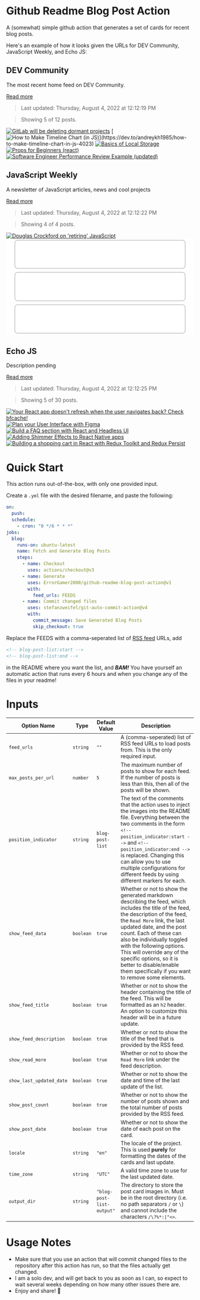 # Github Readme Blog Post Action

A (somewhat) simple github action that generates a set of cards for recent blog posts.

Here's an example of how it looks given the URLs for DEV Community, JavaScript Weekly, and Echo JS:

<!-- post-list:start -->
## DEV Community

The most recent home feed on DEV Community.

[Read more](https://dev.to)
> Last updated: Thursday, August 4, 2022 at 12:12:19 PM

> Showing 5 of 12 posts.

[![GitLab will be deleting dormant projects](https://raw.githubusercontent.com/ErrorGamer2000/github-readme-blog-post-action/main/generated_files/DEV_Community/GitLab_will_be_deleting_dormant_projects.svg)](https://dev.to/ben/gitlab-will-be-deleting-dormant-projects-53jm)
[![How to Make Timeline Chart (in JS)](https://raw.githubusercontent.com/ErrorGamer2000/github-readme-blog-post-action/main/generated_files/DEV_Community/How_to_Make_Timeline_Chart_(in_JS).svg)](https://dev.to/andreykh1985/how-to-make-timeline-chart-in-js-4023)
[![Basics of Local Storage](https://raw.githubusercontent.com/ErrorGamer2000/github-readme-blog-post-action/main/generated_files/DEV_Community/Basics_of_Local_Storage.svg)](https://dev.to/jtfinley/basics-of-local-storage-4l87)
[![Props for Beginners (react)](https://raw.githubusercontent.com/ErrorGamer2000/github-readme-blog-post-action/main/generated_files/DEV_Community/Props_for_Beginners_(react).svg)](https://dev.to/adenaddis/props-for-beginners-react-o3c)
[![Software Engineer Performance Review Example (updated)](https://raw.githubusercontent.com/ErrorGamer2000/github-readme-blog-post-action/main/generated_files/DEV_Community/Software_Engineer_Performance_Review_Example_(updated).svg)](https://dev.to/vectorly/software-engineer-performance-review-example-updated-39p0)


## JavaScript Weekly

A newsletter of JavaScript articles, news and cool projects

[Read more](https://javascriptweekly.com/)
> Last updated: Thursday, August 4, 2022 at 12:12:22 PM

> Showing 4 of 4 posts.

[![Douglas Crockford on 'retiring' JavaScript](https://raw.githubusercontent.com/ErrorGamer2000/github-readme-blog-post-action/main/generated_files/JavaScript_Weekly/Douglas_Crockford_on_'retiring'_JavaScript.svg)](https://javascriptweekly.com/issues/600)
[![Common JavaScript issues developers face](https://raw.githubusercontent.com/ErrorGamer2000/github-readme-blog-post-action/main/generated_files/JavaScript_Weekly/Common_JavaScript_issues_developers_face.svg)](https://javascriptweekly.com/issues/599)
[![Vite 3, or in French: quick, quick, quick.](https://raw.githubusercontent.com/ErrorGamer2000/github-readme-blog-post-action/main/generated_files/JavaScript_Weekly/Vite_3__or_in_French__quick__quick__quick..svg)](https://javascriptweekly.com/issues/598)
[![An all-in-Bun JavaScript runtime.](https://raw.githubusercontent.com/ErrorGamer2000/github-readme-blog-post-action/main/generated_files/JavaScript_Weekly/An_all-in-Bun_JavaScript_runtime..svg)](https://javascriptweekly.com/issues/597)


## Echo JS

Description pending

[Read more](
http://www.echojs.com
)
> Last updated: Thursday, August 4, 2022 at 12:12:25 PM

> Showing 5 of 30 posts.

[![
Your React app doesn't refresh when the user navigates back? Check bfcache!
](https://raw.githubusercontent.com/ErrorGamer2000/github-readme-blog-post-action/main/generated_files/_Echo_JS_/_Your_React_app_doesn't_refresh_when_the_user_navigates_back__Check_bfcache!_.svg)](
https://coder.earth/post/react-old-state-when-the-user-navigates-back
)
[![Plan your User Interface with Figma](https://raw.githubusercontent.com/ErrorGamer2000/github-readme-blog-post-action/main/generated_files/_Echo_JS_/Plan_your_User_Interface_with_Figma.svg)](https://blog.openreplay.com/plan-your-user-interface-with-figma)
[![Build a FAQ section with React and Headless UI](https://raw.githubusercontent.com/ErrorGamer2000/github-readme-blog-post-action/main/generated_files/_Echo_JS_/Build_a_FAQ_section_with_React_and_Headless_UI.svg)](https://blog.openreplay.com/build-a-faq-section-with-react-and-headless-ui)
[![Adding Shimmer Effects to React Native apps](https://raw.githubusercontent.com/ErrorGamer2000/github-readme-blog-post-action/main/generated_files/_Echo_JS_/Adding_Shimmer_Effects_to_React_Native_apps.svg)](https://blog.openreplay.com/adding-shimmer-effects-to-react-native-apps)
[![Building a shopping cart in React with Redux Toolkit and Redux Persist](https://raw.githubusercontent.com/ErrorGamer2000/github-readme-blog-post-action/main/generated_files/_Echo_JS_/Building_a_shopping_cart_in_React_with_Redux_Toolkit_and_Redux_Persist.svg)](https://blog.openreplay.com/building-a-shopping-cart-in-react-with-redux-toolkit-and-redux-persist)


<!-- post-list:end -->

# Quick Start

This action runs out-of-the-box, with only one provided input.

Create a `.yml` file with the desired filename, and paste the following:

```yml
on:
  push:
  schedule:
    - cron: "0 */6 * * *"
jobs:
  blog:
    runs-on: ubuntu-latest
    name: Fetch and Generate Blog Posts
    steps:
      - name: Checkout
        uses: actions/checkout@v3
      - name: Generate
        uses: ErrorGamer2000/github-readme-blog-post-action@v1
        with:
          feed_urls: FEEDS
      - name: Commit changed files
        uses: stefanzweifel/git-auto-commit-action@v4
        with:
          commit_message: Save Generated Blog Posts
          skip_checkout: true
```

Replace the FEEDS with a comma-seperated list of [RSS feed](https://rss.com/blog/how-do-rss-feeds-work/) URLs, add

```md
<!-- blog-post-list:start -->
<!-- blog-post-list:end -->
```

in the README where you want the list, and **_BAM!_** You have yourself an automatic action that runs every 6 hours and when you change any of the files in your readme!

# Inputs

<table>
  <thead>
    <tr>
      <th>Option Name</th>
      <th>Type</th>
      <th>Default Value</th>
      <th>Description</th>
    </tr>
  </thead>
  <tbody>
    <tr>
      <td><code>feed_urls</code></td>
      <td><code>string</code></td>
      <td><code>""</code></td>
      <td>A (comma-seperated) list of RSS feed URLs to load posts from. This is the only required input.</td>
    </tr>
    <tr>
      <td><code>max_posts_per_url</code></td>
      <td><code>number</code></td>
      <td><code>5</code></td>
      <td>The maximum number of posts to show for each feed. If the number of posts is less than this, then all of the posts will be shown.</td>
    </tr>
    <tr>
      <td><code>position_indicator</code></td>
      <td><code>string</code></td>
      <td><code>blog-post-list</code></td>
      <td>The text of the comments that the action uses to inject the images into the README file. Everything between the two comments in the form <code>&lt;!-- position_indicator:start --&gt;</code> and <code>&lt;!-- position_indicator:end --&gt;</code> is replaced. Changing this can allow you to use multiple configurations for different feeds by using different markers for each.</td>
    </tr>
    <tr>
      <td><code>show_feed_data</code></td>
      <td><code>boolean</code></td>
      <td><code>true</code></td>
      <td>Whether or not to show the generated markdown describing the feed, which includes the title of the feed, the description of the feed, the <code>Read More</code> link, the last updated date, and the post count. Each of these can also be individually toggled with the following options. This will override any of the specific options, so it is better to disable/enable them specifically if you want to remove some elements.</td>
    </tr>
    <tr>
      <td><code>show_feed_title</code></td>
      <td><code>boolean</code></td>
      <td><code>true</code></td>
      <td>Whether or not to show the header containing the title of the feed. This will be formatted as an <code>h2</code> header. An option to customize this header will be in a future update.</td>
    </tr>
    <tr>
      <td><code>show_feed_description</code></td>
      <td><code>boolean</code></td>
      <td><code>true</code></td>
      <td>Whether or not to show the title of the feed that is provided by the RSS feed.</td>
    </tr>
    <tr>
      <td><code>show_read_more</code></td>
      <td><code>boolean</code></td>
      <td><code>true</code></td>
      <td>Whether or not to show the <code>Read More</code> link under the feed description.</td>
    </tr>
    <tr>
      <td><code>show_last_updated_date</code></td>
      <td><code>boolean</code></td>
      <td><code>true</code></td>
      <td>Whether or not to show the date and time of the last update of the list.</td>
    </tr>
    <tr>
      <td><code>show_post_count</code></td>
      <td><code>boolean</code></td>
      <td><code>true</code></td>
      <td>Whether or not to show the number of posts shown and the total number of posts provided by the RSS feed.</td>
    </tr>
    <tr>
      <td><code>show_post_date</code></td>
      <td><code>boolean</code></td>
      <td><code>true</code></td>
      <td>Whether or not to show the date of each post on the card.</td>
    </tr>
    <tr>
      <td><code>locale</code></td>
      <td><code>string</code></td>
      <td><code>"en"</code></td>
      <td>The locale of the project. This is used <strong>purely</strong> for formatting the dates of the cards and last update.</td>
    </tr>
    <tr>
      <td><code>time_zone</code></td>
      <td><code>string</code></td>
      <td><code>"UTC"</code></td>
      <td>A valid time zone to use for the last updated date.</td>
    </tr>
    <tr>
      <td><code>output_dir</code></td>
      <td><code>string</code></td>
      <td><code>"blog-post-list-output"</code></td>
      <td>The directory to store the post card images in. Must be in the root directory (i.e. no path separators <code>/</code> or <code>\</code>) and cannot include the characters <code>/\?%*:|"&lt;&gt;</code>.</td>
    </tr>
<!--
    <tr>
      <td><code></code></td>
      <td><cde></cde></td>
      <td><code></code></td>
      <td></td>
    </tr>
-->
  </tbody>
</table>

# Usage Notes

- Make sure that you use an action that will commit changed files to the repository after this action has run, so that the files actually get changed.
- I am a solo dev, and will get back to you as soon as I can, so expect to wait several weeks depending on how many other issues there are.
- Enjoy and share! 🤗

